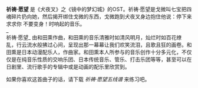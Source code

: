 

**祈祷·愿望**
是《犬夜叉》之《镜中的梦幻城》的OST。祈祷·愿望是戈微叫七宝把四魂碎片扔向她，然后揭开绑住戈微的东西，戈微跑到犬夜叉身边抱住他说：停下来 求求你
不要变身！时响起的音乐。  
_  
祈祷·愿望_
由和田熏作曲，和田熏的音乐清雅时如清风明月，灿烂时如百花缭乱，行云流水般拂过心间，呈现出那一幕幕让我们欢笑流泪，且歌且狂的画卷。和田熏是日本动漫配乐人，作曲家。和田熏本人所参与的音乐创作十分多元化，不仅仅是在纯音乐性质的交响乐团、日本传统音乐、管乐、打击乐团等等，甚至可以在日剧里、流行歌手的专辑中或是动画的配乐里欣赏到。  
  
如果你喜欢这首曲子的话，请下载 _祈祷·愿望五线谱_ 来练习吧。

